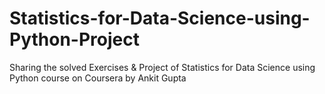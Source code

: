 # Statistics-for-Data-Science-using-Python-Project
Sharing the solved Exercises &amp; Project of Statistics for Data Science using Python course on Coursera by Ankit Gupta
